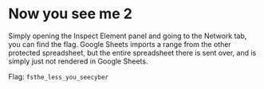# Now you see me 2

Simply opening the Inspect Element panel and going to the Network tab, you can find the flag.
Google Sheets imports a range from the other protected spreadsheet, 
but the entire spreadsheet there is sent over, and is simply just not rendered in Google Sheets.

Flag: `fsthe_less_you_seecyber`
